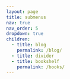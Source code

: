 ```yaml
---
layout: page
title: submenus
nav: true
nav_order: 5
dropdown: true
children:
  - title: blog
    permalink: /blog/
  - title: divider
  - title: bookshelf
    permalink: /books/
---
```

